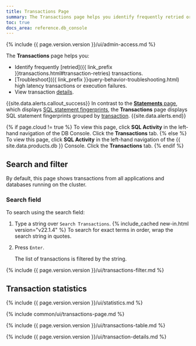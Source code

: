 ```yaml
---
title: Transactions Page
summary: The Transactions page helps you identify frequently retried or high latency transactions and view transaction details.
toc: true
docs_area: reference.db_console
---
```


{% include {{ page.version.version }}/ui/admin-access.md %}

The **Transactions** page helps you:

- Identify frequently [retried]({{ link_prefix }}transactions.html#transaction-retries) transactions.
- [Troubleshoot]({{ link_prefix }}query-behavior-troubleshooting.html) high latency transactions or execution failures.
- View transaction [details](#transaction-details-page).

{{site.data.alerts.callout_success}}
In contrast to the [**Statements** page](ui-statements-page.html), which displays [SQL statement fingerprints](ui-statements-page.html#sql-statement-fingerprints), the **Transactions** page displays SQL statement fingerprints grouped by [transaction](transactions.html).
{{site.data.alerts.end}}

{% if page.cloud != true %}
To view this page, click **SQL Activity** in the left-hand navigation of the DB Console. Click the **Transactions** tab.
{% else %}
To view this page, click **SQL Activity** in the left-hand navigation of the {{ site.data.products.db }} Console. Click the **Transactions** tab.
{% endif %}

## Search and filter

By default, this page shows transactions from all applications and databases running on the cluster.

### Search field

To search using the search field:

1. Type a string over `Search Transactions`. {% include_cached new-in.html version="v22.1.4" %} To search for exact terms in order, wrap the search string in quotes.
1. Press `Enter`.

    The list of transactions is filtered by the string.

{% include {{ page.version.version }}/ui/transactions-filter.md %}

## Transaction statistics

{% include {{ page.version.version }}/ui/statistics.md %}

{% include common/ui/transactions-page.md %}

{% include {{ page.version.version }}/ui/transactions-table.md %}

{% include {{ page.version.version }}/ui/transaction-details.md %}
